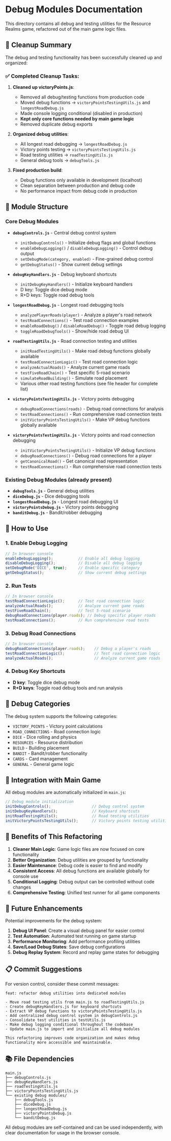# Debug Modules Documentation

This directory contains all debug and testing utilities for the Resource Realms game, refactored out of the main game logic files.

## 🎯 Cleanup Summary

The debug and testing functionality has been successfully cleaned up and organized:

### ✅ Completed Cleanup Tasks:

1. **Cleaned up victoryPoints.js**:
   - Removed all debug/testing functions from production code
   - Moved debug functions → `victoryPointsTestingUtils.js` and `longestRoadDebug.js`
   - Made console logging conditional (disabled in production)
   - **Kept only core functions needed by main game logic**
   - Removed duplicate debug exports

2. **Organized debug utilities**:
   - All longest road debugging → `longestRoadDebug.js`
   - Victory points testing → `victoryPointsTestingUtils.js`
   - Road testing utilities → `roadTestingUtils.js`
   - General debug tools → `debugTools.js`

3. **Fixed production build**:
   - Debug functions only available in development (localhost)
   - Clean separation between production and debug code
   - No performance impact from debug code in production

## 📁 Module Structure

### Core Debug Modules

- **`debugControls.js`** - Central debug control system
  - `initDebugControls()` - Initialize debug flags and global functions
  - `enableDebugLogging()` / `disableDebugLogging()` - Control debug output
  - `setDebugMode(category, enabled)` - Fine-grained debug control
  - `getDebugStatus()` - Show current debug settings

- **`debugKeyHandlers.js`** - Debug keyboard shortcuts
  - `initDebugKeyHandlers()` - Initialize keyboard handlers
  - D key: Toggle dice debug mode
  - R+D keys: Toggle road debug tools

- **`longestRoadDebug.js`** - Longest road debugging tools
  - `analyzePlayerRoads(player)` - Analyze a player's road network
  - `testRoadConnections()` - Test road connection examples
  - `enableRoadDebug()` / `disableRoadDebug()` - Toggle road debug logging
  - `toggleRoadDebugTools()` - Show/hide road debug UI

- **`roadTestingUtils.js`** - Road connection testing and utilities
  - `initRoadTestingUtils()` - Make road debug functions globally available
  - `testRoadConnectionLogic()` - Test road connection logic
  - `analyzeActualRoads()` - Analyze current game roads
  - `testFiveRoadChain()` - Test specific 5-road scenario
  - `simulateRoadBuilding()` - Simulate road placement
  - Various other road testing functions (see file header for complete list)

- **`victoryPointsTestingUtils.js`** - Victory points debugging
  - `debugRoadConnections(roads)` - Debug road connections for analysis
  - `testRoadConnections()` - Run comprehensive road connection tests
  - `initVictoryPointsTestingUtils()` - Make VP debug functions globally available

- **`victoryPointsTestingUtils.js`** - Victory points and road connection debugging
  - `initVictoryPointsTestingUtils()` - Initialize VP debug functions
  - `debugRoadConnections()` - Debug road connections for a player
  - `getCanonicalRoad()` - Get canonical road representation
  - `testRoadConnections()` - Run comprehensive road connection tests

### Existing Debug Modules (already present)

- **`debugTools.js`** - General debug utilities
- **`diceDebug.js`** - Dice debugging tools
- **`longestRoadDebug.js`** - Longest road debugging UI
- **`victoryPointsDebug.js`** - Victory points debugging
- **`banditDebug.js`** - Bandit/robber debugging

## 🚀 How to Use

### 1. Enable Debug Logging

```javascript
// In browser console
enableDebugLogging();           // Enable all debug logging
disableDebugLogging();          // Disable all debug logging
setDebugMode('DICE', true);     // Enable specific category
getDebugStatus();               // Show current debug settings
```

### 2. Run Tests

```javascript
// In browser console
testRoadConnectionLogic();      // Test road connection logic
analyzeActualRoads();           // Analyze current game roads
testFiveRoadChain();            // Test 5-road scenario
debugRoadConnections(player.roads); // Debug specific player roads
testRoadConnections();          // Run comprehensive road tests
```

### 3. Debug Road Connections

```javascript
// In browser console
debugRoadConnections(player.roads);    // Debug a player's roads
testRoadConnectionLogic();             // Test road connection logic
analyzeActualRoads();                  // Analyze current game roads
```

### 4. Debug Key Shortcuts

- **D key**: Toggle dice debug mode
- **R+D keys**: Toggle road debug tools and run analysis

## 🔧 Debug Categories

The debug system supports the following categories:

- `VICTORY_POINTS` - Victory point calculations
- `ROAD_CONNECTIONS` - Road connection logic
- `DICE` - Dice rolling and physics
- `RESOURCES` - Resource distribution
- `BUILD` - Building placement
- `BANDIT` - Bandit/robber functionality
- `CARDS` - Card management
- `GENERAL` - General game logic

## 📝 Integration with Main Game

All debug modules are automatically initialized in `main.js`:

```javascript
// Debug module initialization
initDebugControls();                  // Debug control system
initDebugKeyHandlers();               // Keyboard shortcuts
initRoadTestingUtils();               // Road testing utilities
initVictoryPointsTestingUtils();      // Victory points testing utilities
```

## 🎯 Benefits of This Refactoring

1. **Cleaner Main Logic**: Game logic files are now focused on core functionality
2. **Better Organization**: Debug utilities are grouped by functionality
3. **Easier Maintenance**: Debug code is easier to find and modify
4. **Consistent Access**: All debug functions are available globally for console use
5. **Conditional Logging**: Debug output can be controlled without code changes
6. **Comprehensive Testing**: Unified test runner for all game components

## 🔮 Future Enhancements

Potential improvements for the debug system:

1. **Debug UI Panel**: Create a visual debug panel for easier control
2. **Test Automation**: Automated test running on game startup
3. **Performance Monitoring**: Add performance profiling utilities
4. **Save/Load Debug States**: Save debug configurations
5. **Debug Replay System**: Record and replay game states for debugging

## 📋 Commit Suggestions

For version control, consider these commit messages:

```
feat: refactor debug utilities into dedicated modules

- Move road testing utils from main.js to roadTestingUtils.js
- Create debugKeyHandlers.js for keyboard shortcuts
- Extract VP debug functions to victoryPointsTestingUtils.js
- Add centralized debug control system in debugControls.js
- Consolidate test utilities in testUtils.js
- Make debug logging conditional throughout the codebase
- Update main.js to import and initialize all debug modules

This refactoring improves code organization and makes debug
functionality more accessible and maintainable.
```

## 📚 File Dependencies

```
main.js
├── debugControls.js
├── debugKeyHandlers.js
├── roadTestingUtils.js
├── victoryPointsTestingUtils.js
└── existing debug modules/
    ├── debugTools.js
    ├── diceDebug.js
    ├── longestRoadDebug.js
    ├── victoryPointsDebug.js
    └── banditDebug.js
```

All debug modules are self-contained and can be used independently, with clear documentation for usage in the browser console.
